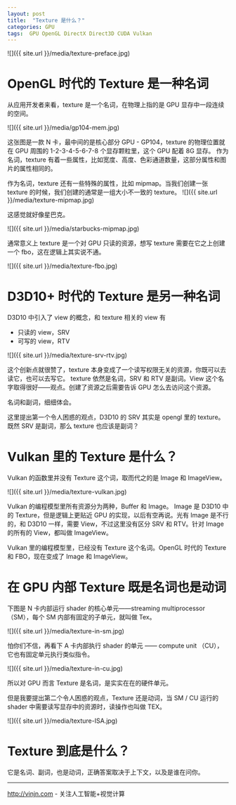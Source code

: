 ```yaml
---
layout: post
title:  "Texture 是什么？"
categories: GPU
tags:  GPU OpenGL DirectX Direct3D CUDA Vulkan
---
```


![]({{ site.url }}/media/texture-preface.jpg)

OpenGL 时代的 Texture 是一种名词
=
从应用开发者来看，texture 是一个名词，在物理上指的是 GPU 显存中一段连续的空间。

![]({{ site.url }}/media/gp104-mem.jpg)

这张图是一款 N 卡，最中间的是核心部分 GPU - GP104，texture 的物理位置就在 GPU 周围的 1-2-3-4-5-6-7-8 个显存颗粒里，这个 GPU 配着 8G 显存。
作为名词，texture 有着一些属性，比如宽度、高度、色彩通道数量，这部分属性和图片的属性相同的。




作为名词，texture 还有一些特殊的属性，比如 mipmap。当我们创建一张 texture 的时候，我们创建的通常是一组大小不一致的 texture。
![]({{ site.url }}/media/texture-mipmap.jpg)

这感觉就好像星巴克。

![]({{ site.url }}/media/starbucks-mipmap.jpg)

通常意义上 texture 是一个对 GPU 只读的资源，想写 texture 需要在它之上创建一个 fbo，这在逻辑上其实说不通。

![]({{ site.url }}/media/texture-fbo.jpg)


D3D10+ 时代的 Texture 是另一种名词
=
D3D10 中引入了 view 的概念，和 texture 相关的 view 有

- 只读的 view，SRV
- 可写的 view，RTV

![]({{ site.url }}/media/texture-srv-rtv.jpg)

这个创新点就很赞了，texture 本身变成了一个读写权限无关的资源，你既可以去读它，也可以去写它。
texture 依然是名词，SRV 和 RTV 是副词。View 这个名字取得很好——观点。创建了资源之后需要告诉 GPU 怎么去访问这个资源。

名词和副词，细细体会。


这里提出第一个令人困惑的观点，D3D10 的 SRV 其实是 opengl 里的 texture。既然 SRV 是副词，那么 texture 也应该是副词？

Vulkan 里的 Texture 是什么？
=
Vulkan 的函数里并没有 Texture 这个词，取而代之的是 Image 和 ImageView。

![]({{ site.url }}/media/texture-vulkan.jpg)

Vulkan 的编程模型里所有资源分为两种，Buffer 和 Image。
Image 是 D3D10 中的 Texture，但是逻辑上更贴近 GPU 的实现，以后有空再说。光有 Image 是不行的，和 D3D10 一样，需要 View，不过这里没有区分 SRV 和 RTV。针对 Image 的所有的 View，都叫做 ImageView。

Vulkan 里的编程模型里，已经没有 Texture 这个名词。OpenGL 时代的 Texture 和 FBO，现在变成了 Image 和 ImageView。

在 GPU 内部 Texture 既是名词也是动词
=

下图是 N 卡内部运行 shader 的核心单元——streaming multiprocessor （SM），每个 SM 内部有固定的子单元，就叫做 Tex。

![]({{ site.url }}/media/texture-in-sm.jpg)

怕你们不信，再看下 A 卡内部执行 shader 的单元 —— compute unit （CU），它也有固定单元执行类似指令。

![]({{ site.url }}/media/texture-in-cu.jpg)

所以对 GPU 而言 Texture 是名词，是实实在在的硬件单元。

但是我要提出第二个令人困惑的观点，Texture 还是动词，当 SM / CU 运行的 shader 中需要读写显存中的资源时，读操作也叫做 TEX。

![]({{ site.url }}/media/texture-ISA.jpg)


Texture 到底是什么？
=
它是名词、副词，也是动词，正确答案取决于上下文，以及是谁在问你。


----
http://vinjn.com - 关注人工智能+视觉计算